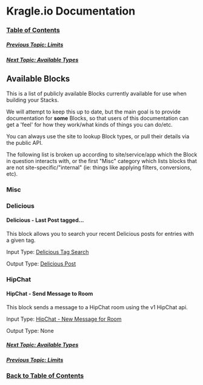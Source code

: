# Kragle.io Documentation

### [Table of Contents](./README.md)

##### [Previous Topic: Limits](./Limits.md)

##### [Next Topic: Available Types](./Available_Types.md)

## Available Blocks

This is a list of publicly available Blocks currently available for use when building your Stacks.

We will attempt to keep this up to date, but the main goal is to provide documentation for **some** Blocks, so that users of
this documentation can get a 'feel' for how they work/what kinds of things you can do/etc.

You can always use the site to lookup Block types, or pull their details via the public API.

The following list is broken up according to site/service/app which the Block in question interacts with, or the first "Misc"
category which lists blocks that are not site-specific/"internal" (ie: things like applying filters, conversions, etc).

### Misc

### Delicious

#### Delicious - Last Post tagged...

This block allows you to search your recent Delicious posts for entries with a given tag.

Input Type: [Delicious Tag Search](./Available_Types.md#DeliciousTagSearch)

Output Type: [Delicious Post](./Available_Types.md#DeliciousPost)

### HipChat

#### HipChat - Send Message to Room

This block sends a message to a HipChat room using the v1 HipChat api.

Input Type: [HipChat - New Message for Room](./Available_Types.md#HipChatNewMessageforRoom)

Output Type: None

##### [Next Topic: Available Types](./Available_Types.md)

##### [Previous Topic: Limits](./Limits.md)

### [Back to Table of Contents](./README.md)
